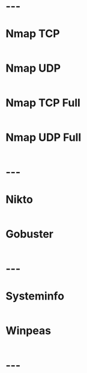 # ---

# Nmap TCP

```bash

```

# Nmap UDP

```bash

```

# Nmap TCP Full

```bash

```

# Nmap UDP Full

```bash

```

# ---

# Nikto

```bash

```

# Gobuster

```bash

```

# ---

# Systeminfo

```batch

```

# Winpeas

```bash

```

# ---